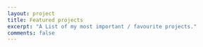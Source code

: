 ```yaml
---
layout: project
title: Featured projects
excerpt: "A List of my most important / favourite projects."
comments: false
---
```

